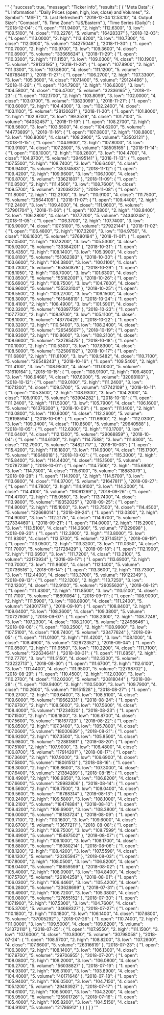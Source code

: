 '''
{
    "success": true,
    "message": "Ticker info",
    "results": [
        {
            "Meta Data": {
                "1. Information": "Daily Prices (open, high, low, close) and Volumes",
                "2. Symbol": "MSFT",
                "3. Last Refreshed": "2018-12-04 12:53:10",
                "4. Output Size": "Compact",
                "5. Time Zone": "US/Eastern"
            },
            "Time Series (Daily)": {
                "2018-12-04": {
                    "1. open": "111.9400",
                    "2. high": "112.6300",
                    "3. low": "109.5100",
                    "4. close": "110.2276",
                    "5. volume": "16428337"
                },
                "2018-12-03": {
                    "1. open": "113.0000",
                    "2. high": "113.4200",
                    "3. low": "110.7300",
                    "4. close": "112.0900",
                    "5. volume": "34275048"
                },
                "2018-11-30": {
                    "1. open": "110.7000",
                    "2. high": "110.9700",
                    "3. low": "109.3600",
                    "4. close": "110.8900",
                    "5. volume": "33665624"
                },
                "2018-11-29": {
                    "1. open": "110.3300",
                    "2. high": "111.1150",
                    "3. low": "109.0300",
                    "4. close": "110.1900",
                    "5. volume": "28123195"
                },
                "2018-11-28": {
                    "1. open": "107.8900",
                    "2. high": "111.3300",
                    "3. low": "107.8600",
                    "4. close": "111.1200",
                    "5. volume": "46788461"
                },
                "2018-11-27": {
                    "1. open": "106.2700",
                    "2. high": "107.3300",
                    "3. low": "105.3600",
                    "4. close": "107.1400",
                    "5. volume": "29124486"
                },
                "2018-11-26": {
                    "1. open": "104.7900",
                    "2. high": "106.6300",
                    "3. low": "104.5800",
                    "4. close": "106.4700",
                    "5. volume": "32336165"
                },
                "2018-11-23": {
                    "1. open": "102.1700",
                    "2. high": "103.8099",
                    "3. low": "102.0000",
                    "4. close": "103.0700",
                    "5. volume": "13823099"
                },
                "2018-11-21": {
                    "1. open": "103.6000",
                    "2. high": "104.4300",
                    "3. low": "102.2400",
                    "4. close": "103.1100",
                    "5. volume": "28130621"
                },
                "2018-11-20": {
                    "1. open": "101.8000",
                    "2. high": "102.9700",
                    "3. low": "99.3528",
                    "4. close": "101.7100",
                    "5. volume": "64052457"
                },
                "2018-11-19": {
                    "1. open": "108.2700",
                    "2. high": "108.5600",
                    "3. low": "103.5500",
                    "4. close": "104.6200",
                    "5. volume": "44773899"
                },
                "2018-11-16": {
                    "1. open": "107.0800",
                    "2. high": "108.8800",
                    "3. low": "106.8000",
                    "4. close": "108.2900",
                    "5. volume": "33502121"
                },
                "2018-11-15": {
                    "1. open": "104.9900",
                    "2. high": "107.8000",
                    "3. low": "103.9100",
                    "4. close": "107.2800",
                    "5. volume": "38505165"
                },
                "2018-11-14": {
                    "1. open": "108.1000",
                    "2. high": "108.2600",
                    "3. low": "104.4700",
                    "4. close": "104.9700",
                    "5. volume": "39495141"
                },
                "2018-11-13": {
                    "1. open": "107.5500",
                    "2. high": "108.7400",
                    "3. low": "106.6400",
                    "4. close": "106.9400",
                    "5. volume": "35374583"
                },
                "2018-11-12": {
                    "1. open": "109.4200",
                    "2. high": "109.9600",
                    "3. low": "106.1000",
                    "4. close": "106.8700",
                    "5. volume": "33621807"
                },
                "2018-11-09": {
                    "1. open": "110.8500",
                    "2. high": "111.4500",
                    "3. low": "108.7600",
                    "4. close": "109.5700",
                    "5. volume": "32039223"
                },
                "2018-11-08": {
                    "1. open": "111.8000",
                    "2. high": "112.2100",
                    "3. low": "110.9100",
                    "4. close": "111.7500",
                    "5. volume": "25644105"
                },
                "2018-11-07": {
                    "1. open": "109.4400",
                    "2. high": "112.2400",
                    "3. low": "109.4000",
                    "4. close": "111.9600",
                    "5. volume": "37901704"
                },
                "2018-11-06": {
                    "1. open": "107.3800",
                    "2. high": "108.8400",
                    "3. low": "106.2800",
                    "4. close": "107.7200",
                    "5. volume": "24340248"
                },
                "2018-11-05": {
                    "1. open": "106.3700",
                    "2. high": "107.7400",
                    "3. low": "105.9000",
                    "4. close": "107.5100",
                    "5. volume": "27922144"
                },
                "2018-11-02": {
                    "1. open": "106.4800",
                    "2. high": "107.3200",
                    "3. low": "104.9750",
                    "4. close": "106.1600",
                    "5. volume": "37680194"
                },
                "2018-11-01": {
                    "1. open": "107.0500",
                    "2. high": "107.3200",
                    "3. low": "105.5300",
                    "4. close": "105.9200",
                    "5. volume": "33384201"
                },
                "2018-10-31": {
                    "1. open": "105.4350",
                    "2. high": "108.1400",
                    "3. low": "105.3900",
                    "4. close": "106.8100",
                    "5. volume": "51062383"
                },
                "2018-10-30": {
                    "1. open": "103.6600",
                    "2. high": "104.3800",
                    "3. low": "100.1100",
                    "4. close": "103.7300",
                    "5. volume": "65350878"
                },
                "2018-10-29": {
                    "1. open": "108.1050",
                    "2. high": "108.7000",
                    "3. low": "101.6300",
                    "4. close": "103.8500",
                    "5. volume": "55162001"
                },
                "2018-10-26": {
                    "1. open": "105.6900",
                    "2. high": "108.7500",
                    "3. low": "104.7600",
                    "4. close": "106.9600",
                    "5. volume": "55523104"
                },
                "2018-10-25": {
                    "1. open": "106.5500",
                    "2. high": "109.2700",
                    "3. low": "106.1500",
                    "4. close": "108.3000",
                    "5. volume": "61646819"
                },
                "2018-10-24": {
                    "1. open": "108.4100",
                    "2. high": "108.4900",
                    "3. low": "101.5901",
                    "4. close": "102.3200",
                    "5. volume": "63897759"
                },
                "2018-10-23": {
                    "1. open": "107.7700",
                    "2. high": "108.9700",
                    "3. low": "105.1100",
                    "4. close": "108.1000",
                    "5. volume": "43770429"
                },
                "2018-10-22": {
                    "1. open": "109.3200",
                    "2. high": "110.5400",
                    "3. low": "108.2400",
                    "4. close": "109.6300",
                    "5. volume": "26545607"
                },
                "2018-10-19": {
                    "1. open": "108.9300",
                    "2. high": "110.8600",
                    "3. low": "108.2100",
                    "4. close": "108.6600",
                    "5. volume": "32785475"
                },
                "2018-10-18": {
                    "1. open": "110.1000",
                    "2. high": "110.5300",
                    "3. low": "107.8300",
                    "4. close": "108.5000",
                    "5. volume": "32506192"
                },
                "2018-10-17": {
                    "1. open": "111.6800",
                    "2. high": "111.8100",
                    "3. low": "109.5482",
                    "4. close": "110.7100",
                    "5. volume": "26548243"
                },
                "2018-10-16": {
                    "1. open": "109.5400",
                    "2. high": "111.4100",
                    "3. low": "108.9500",
                    "4. close": "111.0000",
                    "5. volume": "31610164"
                },
                "2018-10-15": {
                    "1. open": "108.9100",
                    "2. high": "109.4800",
                    "3. low": "106.9468",
                    "4. close": "107.6000",
                    "5. volume": "32068103"
                },
                "2018-10-12": {
                    "1. open": "109.0100",
                    "2. high": "111.2400",
                    "3. low": "107.1200",
                    "4. close": "109.5700",
                    "5. volume": "47742109"
                },
                "2018-10-11": {
                    "1. open": "105.3500",
                    "2. high": "108.9300",
                    "3. low": "104.2000",
                    "4. close": "105.9100",
                    "5. volume": "63904282"
                },
                "2018-10-10": {
                    "1. open": "111.2400",
                    "2. high": "111.5000",
                    "3. low": "105.7900",
                    "4. close": "106.1600",
                    "5. volume": "61376300"
                },
                "2018-10-09": {
                    "1. open": "111.1400",
                    "2. high": "113.0800",
                    "3. low": "110.8000",
                    "4. close": "112.2600",
                    "5. volume": "26198594"
                },
                "2018-10-08": {
                    "1. open": "111.6600",
                    "2. high": "112.0300",
                    "3. low": "109.3400",
                    "4. close": "110.8500",
                    "5. volume": "29640588"
                },
                "2018-10-05": {
                    "1. open": "112.6300",
                    "2. high": "113.1700",
                    "3. low": "110.6400",
                    "4. close": "112.1300",
                    "5. volume": "29068859"
                },
                "2018-10-04": {
                    "1. open": "114.6100",
                    "2. high": "114.7588",
                    "3. low": "111.6300",
                    "4. close": "112.7900",
                    "5. volume": "34821717"
                },
                "2018-10-03": {
                    "1. open": "115.4200",
                    "2. high": "116.1800",
                    "3. low": "114.9300",
                    "4. close": "115.1700",
                    "5. volume": "16648018"
                },
                "2018-10-02": {
                    "1. open": "115.3000",
                    "2. high": "115.8400",
                    "3. low": "114.4400",
                    "4. close": "115.1500",
                    "5. volume": "20787239"
                },
                "2018-10-01": {
                    "1. open": "114.7500",
                    "2. high": "115.6800",
                    "3. low": "114.7300",
                    "4. close": "115.6100",
                    "5. volume": "18883079"
                },
                "2018-09-28": {
                    "1. open": "114.1900",
                    "2. high": "114.5700",
                    "3. low": "113.6800",
                    "4. close": "114.3700",
                    "5. volume": "21647811"
                },
                "2018-09-27": {
                    "1. open": "114.7800",
                    "2. high": "114.9100",
                    "3. low": "114.2000",
                    "4. close": "114.4100",
                    "5. volume": "19091299"
                },
                "2018-09-26": {
                    "1. open": "114.4700",
                    "2. high": "115.0550",
                    "3. low": "113.7400",
                    "4. close": "113.9800",
                    "5. volume": "19352025"
                },
                "2018-09-25": {
                    "1. open": "114.8000",
                    "2. high": "115.1000",
                    "3. low": "113.7500",
                    "4. close": "114.4500",
                    "5. volume": "22668014"
                },
                "2018-09-24": {
                    "1. open": "113.0300",
                    "2. high": "114.9000",
                    "3. low": "112.2175",
                    "4. close": "114.6700",
                    "5. volume": "27334460"
                },
                "2018-09-21": {
                    "1. open": "114.0000",
                    "2. high": "115.2900",
                    "3. low": "113.5100",
                    "4. close": "114.2600",
                    "5. volume": "71229698"
                },
                "2018-09-20": {
                    "1. open": "112.2800",
                    "2. high": "113.8000",
                    "3. low": "111.9300",
                    "4. close": "113.5700",
                    "5. volume": "23714512"
                },
                "2018-09-19": {
                    "1. open": "113.0500",
                    "2. high": "113.3200",
                    "3. low": "111.0350",
                    "4. close": "111.7000",
                    "5. volume": "21728429"
                },
                "2018-09-18": {
                    "1. open": "112.1900",
                    "2. high": "113.6950",
                    "3. low": "111.7200",
                    "4. close": "113.2100",
                    "5. volume": "22170934"
                },
                "2018-09-17": {
                    "1. open": "113.6900",
                    "2. high": "113.7000",
                    "3. low": "111.8600",
                    "4. close": "112.1400",
                    "5. volume": "20736516"
                },
                "2018-09-14": {
                    "1. open": "113.3600",
                    "2. high": "113.7300",
                    "3. low": "112.4400",
                    "4. close": "113.3700",
                    "5. volume": "19122349"
                },
                "2018-09-13": {
                    "1. open": "112.1200",
                    "2. high": "113.7250",
                    "3. low": "112.1200",
                    "4. close": "112.9100",
                    "5. volume": "26055620"
                },
                "2018-09-12": {
                    "1. open": "111.4300",
                    "2. high": "111.8500",
                    "3. low": "110.5100",
                    "4. close": "111.7100",
                    "5. volume": "18891064"
                },
                "2018-09-11": {
                    "1. open": "108.9000",
                    "2. high": "111.5900",
                    "3. low": "108.8900",
                    "4. close": "111.2400",
                    "5. volume": "24301774"
                },
                "2018-09-10": {
                    "1. open": "108.8400",
                    "2. high": "109.6400",
                    "3. low": "108.3600",
                    "4. close": "109.3800",
                    "5. volume": "20727906"
                },
                "2018-09-07": {
                    "1. open": "108.2300",
                    "2. high": "108.7248",
                    "3. low": "107.2300",
                    "4. close": "108.2100",
                    "5. volume": "22498646"
                },
                "2018-09-06": {
                    "1. open": "108.2500",
                    "2. high": "108.9900",
                    "3. low": "107.5100",
                    "4. close": "108.7400",
                    "5. volume": "23477624"
                },
                "2018-09-05": {
                    "1. open": "111.0100",
                    "2. high": "111.4200",
                    "3. low": "108.1000",
                    "4. close": "108.4900",
                    "5. volume": "32872352"
                },
                "2018-09-04": {
                    "1. open": "110.8500",
                    "2. high": "111.9550",
                    "3. low": "110.2200",
                    "4. close": "111.7100",
                    "5. volume": "22634641"
                },
                "2018-08-31": {
                    "1. open": "111.6850",
                    "2. high": "112.7770",
                    "3. low": "111.5150",
                    "4. close": "112.3300",
                    "5. volume": "23222713"
                },
                "2018-08-30": {
                    "1. open": "111.6700",
                    "2. high": "112.6100",
                    "3. low": "111.4400",
                    "4. close": "111.9500",
                    "5. volume": "22798702"
                },
                "2018-08-29": {
                    "1. open": "110.4500",
                    "2. high": "112.0300",
                    "3. low": "110.2700",
                    "4. close": "112.0200",
                    "5. volume": "20818044"
                },
                "2018-08-28": {
                    "1. open": "109.9400",
                    "2. high": "110.5000",
                    "3. low": "109.7900",
                    "4. close": "110.2600",
                    "5. volume": "19151528"
                },
                "2018-08-27": {
                    "1. open": "109.2700",
                    "2. high": "109.6400",
                    "3. low": "108.5100",
                    "4. close": "109.6000",
                    "5. volume": "19662331"
                },
                "2018-08-24": {
                    "1. open": "107.6700",
                    "2. high": "108.5600",
                    "3. low": "107.5600",
                    "4. close": "108.4000",
                    "5. volume": "17234020"
                },
                "2018-08-23": {
                    "1. open": "107.1500",
                    "2. high": "108.1800",
                    "3. low": "106.8700",
                    "4. close": "107.5600",
                    "5. volume": "18167723"
                },
                "2018-08-22": {
                    "1. open": "105.8500",
                    "2. high": "107.3400",
                    "3. low": "105.7800",
                    "4. close": "107.0600",
                    "5. volume": "18000639"
                },
                "2018-08-21": {
                    "1. open": "106.9200",
                    "2. high": "107.3500",
                    "3. low": "105.8500",
                    "4. close": "105.9800",
                    "5. volume": "22881861"
                },
                "2018-08-20": {
                    "1. open": "107.5100",
                    "2. high": "107.9000",
                    "3. low": "106.4800",
                    "4. close": "106.8700",
                    "5. volume": "17914201"
                },
                "2018-08-17": {
                    "1. open": "107.3600",
                    "2. high": "107.9000",
                    "3. low": "106.6900",
                    "4. close": "107.5800",
                    "5. volume": "18061512"
                },
                "2018-08-16": {
                    "1. open": "108.3000",
                    "2. high": "108.8600",
                    "3. low": "107.3000",
                    "4. close": "107.6400",
                    "5. volume": "21384289"
                },
                "2018-08-15": {
                    "1. open": "108.4900",
                    "2. high": "108.9850",
                    "3. low": "106.8200",
                    "4. close": "107.6600",
                    "5. volume": "29982806"
                },
                "2018-08-14": {
                    "1. open": "108.5600",
                    "2. high": "109.7500",
                    "3. low": "108.0400",
                    "4. close": "109.5600",
                    "5. volume": "16788314"
                },
                "2018-08-13": {
                    "1. open": "109.2400",
                    "2. high": "109.5800",
                    "3. low": "108.1000",
                    "4. close": "108.2100",
                    "5. volume": "18474884"
                },
                "2018-08-10": {
                    "1. open": "109.4200",
                    "2. high": "109.6900",
                    "3. low": "108.3800",
                    "4. close": "109.0000",
                    "5. volume": "18183724"
                },
                "2018-08-09": {
                    "1. open": "109.7100",
                    "2. high": "110.1600",
                    "3. low": "109.6000",
                    "4. close": "109.6700",
                    "5. volume": "13677211"
                },
                "2018-08-08": {
                    "1. open": "109.3300",
                    "2. high": "109.7500",
                    "3. low": "108.7599",
                    "4. close": "109.4900",
                    "5. volume": "15487502"
                },
                "2018-08-07": {
                    "1. open": "108.5600",
                    "2. high": "109.1000",
                    "3. low": "108.1700",
                    "4. close": "108.8800",
                    "5. volume": "16080214"
                },
                "2018-08-06": {
                    "1. open": "108.1200",
                    "2. high": "108.4200",
                    "3. low": "107.5590",
                    "4. close": "108.1300",
                    "5. volume": "20265947"
                },
                "2018-08-03": {
                    "1. open": "107.8000",
                    "2. high": "108.0500",
                    "3. low": "106.8200",
                    "4. close": "108.0400",
                    "5. volume": "18659599"
                },
                "2018-08-02": {
                    "1. open": "105.4000",
                    "2. high": "108.0900",
                    "3. low": "104.8400",
                    "4. close": "107.5700",
                    "5. volume": "26104258"
                },
                "2018-08-01": {
                    "1. open": "106.0300",
                    "2. high": "106.4460",
                    "3. low": "105.4200",
                    "4. close": "106.2800",
                    "5. volume": "23628699"
                },
                "2018-07-31": {
                    "1. open": "106.4900",
                    "2. high": "106.7200",
                    "3. low": "105.3800",
                    "4. close": "106.0800",
                    "5. volume": "27655152"
                },
                "2018-07-30": {
                    "1. open": "107.1900",
                    "2. high": "107.5300",
                    "3. low": "104.7600",
                    "4. close": "105.3700",
                    "5. volume": "34668327"
                },
                "2018-07-27": {
                    "1. open": "110.1800",
                    "2. high": "110.1800",
                    "3. low": "106.1400",
                    "4. close": "107.6800",
                    "5. volume": "37005292"
                },
                "2018-07-26": {
                    "1. open": "110.7400",
                    "2. high": "111.0000",
                    "3. low": "109.5000",
                    "4. close": "109.6200",
                    "5. volume": "31372110"
                },
                "2018-07-25": {
                    "1. open": "107.9550",
                    "2. high": "111.1500",
                    "3. low": "107.6000",
                    "4. close": "110.8300",
                    "5. volume": "30798058"
                },
                "2018-07-24": {
                    "1. open": "108.5700",
                    "2. high": "108.8200",
                    "3. low": "107.2600",
                    "4. close": "107.6600",
                    "5. volume": "26316619"
                },
                "2018-07-23": {
                    "1. open": "106.3000",
                    "2. high": "108.1400",
                    "3. low": "106.1300",
                    "4. close": "107.9700",
                    "5. volume": "29706955"
                },
                "2018-07-20": {
                    "1. open": "108.0800",
                    "2. high": "108.2000",
                    "3. low": "106.0800",
                    "4. close": "106.2700",
                    "5. volume": "56038827"
                },
                "2018-07-19": {
                    "1. open": "104.9300",
                    "2. high": "105.3100",
                    "3. low": "103.8900",
                    "4. close": "104.4000",
                    "5. volume": "40171646"
                },
                "2018-07-18": {
                    "1. open": "105.9400",
                    "2. high": "106.0500",
                    "3. low": "104.7150",
                    "4. close": "105.1200",
                    "5. volume": "29493927"
                },
                "2018-07-17": {
                    "1. open": "104.6100",
                    "2. high": "106.5000",
                    "3. low": "104.3200",
                    "4. close": "105.9500",
                    "5. volume": "25901726"
                },
                "2018-07-16": {
                    "1. open": "105.4000",
                    "2. high": "105.8200",
                    "3. low": "104.5150",
                    "4. close": "104.9100",
                    "5. volume": "21786912"
                }
            }
        }
    ]
}
'''